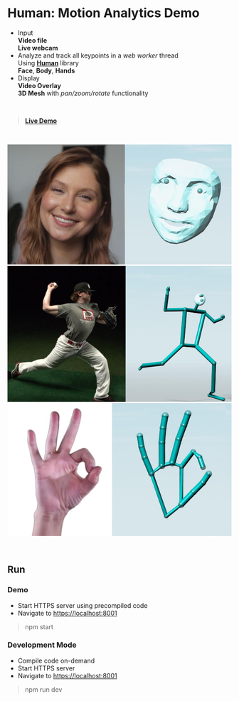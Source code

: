 # Human: Motion Analytics Demo

- Input  
  **Video file**  
  **Live webcam**  
- Analyze and track all keypoints in a *web worker* thread  
  Using [**Human**](https://github.com/vladmandic/human) library  
  **Face**, **Body**, **Hands**
- Display  
  **Video Overlay**  
  **3D Mesh** with *pan/zoom/rotate* functionality

<br>

> [**Live Demo**](https://vladmandic.github.io/human-motion/src/index.html)

<br>

![**Screenshot-Face**](assets/screenshot-face.jpg)
![**Screenshot-Body**](assets/screenshot-body.jpg)
![**Screenshot-Hand**](assets/screenshot-hand.jpg)

<br>

## Run

### Demo

- Start HTTPS server using precompiled code
- Navigate to <https://localhost:8001>

> npm start
### Development Mode

- Compile code on-demand
- Start HTTPS server
- Navigate to <https://localhost:8001>

> npm run dev
